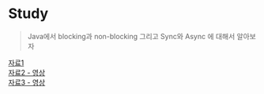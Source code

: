 # Study
> Java에서 blocking과 non-blocking 그리고 Sync와 Async 에 대해서 알아보자  

[자료1](https://tech.io/playgrounds/929/reactive-programming-with-reactor-3/Intro)  
[자료2 - 영상](https://www.youtube.com/watch?v=kwuu1efzkf4)  
[자료3 - 영상](https://www.youtube.com/watch?v=0rnMIueRKNU)  
